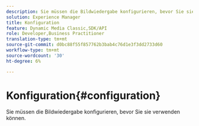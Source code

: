 ```yaml
---
description: Sie müssen die Bildwiedergabe konfigurieren, bevor Sie sie verwenden können.
solution: Experience Manager
title: Konfiguration
feature: Dynamic Media Classic,SDK/API
role: Developer,Business Practitioner
translation-type: tm+mt
source-git-commit: d0bc88f55f857762b3bab4c76d1e3f3dd2733d60
workflow-type: tm+mt
source-wordcount: '30'
ht-degree: 6%

---
```



# Konfiguration{#configuration}

Sie müssen die Bildwiedergabe konfigurieren, bevor Sie sie verwenden können.

